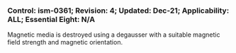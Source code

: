 ### Control: ism-0361; Revision: 4; Updated: Dec-21; Applicability: ALL; Essential Eight: N/A
<p>Magnetic media is destroyed using a degausser with a suitable magnetic field strength and magnetic orientation.</p>